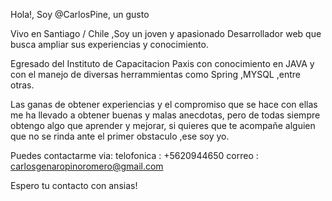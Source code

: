 Hola!, Soy @CarlosPine, un gusto

Vivo en Santiago / Chile ,Soy un joven y apasionado Desarrollador web que busca ampliar sus experiencias y conocimiento.

Egresado del Instituto de Capacitacion Paxis con conocimiento en JAVA y con el manejo de diversas herrammientas como Spring ,MYSQL ,entre otras.

Las ganas de obtener experiencias y el compromiso que se hace con ellas me ha llevado a obtener buenas y malas anecdotas, pero de todas siempre obtengo algo que aprender y mejorar,
si quieres que te acompañe alguien que no se rinda ante el primer obstaculo ,ese soy yo.

Puedes contactarme via:
telofonica : +5620944650
correo : carlosgenaropinoromero@gmail.com

Espero tu contacto con ansias!






<!---
CarlosPine/CarlosPine is a ✨ special ✨ repository because its `README.md` (this file) appears on your GitHub profile.
You can click the Preview link to take a look at your changes.
--->
